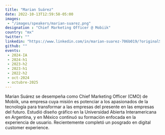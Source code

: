 ```yaml
---
title: "Marian Suárez"
date: 2022-10-13T12:59:58-05:00
images: 
 - "/images/speakers/marian-suarez.png"
designation : "Chief Marketing Officer @ Mobiik"
country: "mx"
twitter: ""
linkedin: "https://www.linkedin.com/in/marian-suarez-706b019/?originalSubdomain=mx"
github: ""
events: 
 - 2024-IA
 - 2024-h1
 - 2023-h2
 - 2023-h1
 - 2022-h2
 - oct-2024
 - octubre-2025
---
```


Marian Suárez se desempeña como Chief Marketing Officer (CMO) de Mobiik, una empresa cuya misión es potenciar a los apasionados de la tecnología para transformar a las empresas del presente en las empresas del futuro. Estudió diseño gráfico en la Universidad Abierta Interamericana en Argentina, y en México continuó su formación enfocada en la experiencia de usuario. Recientemente completó un posgrado en digital customer experience.